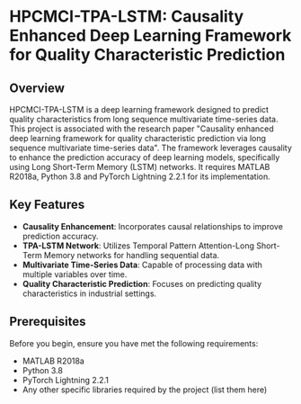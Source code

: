 # HPCMCI-TPA-LSTM: Causality Enhanced Deep Learning Framework for Quality Characteristic Prediction

## Overview

HPCMCI-TPA-LSTM is a deep learning framework designed to predict quality characteristics from long sequence multivariate time-series data. This project is associated with the research paper "Causality enhanced deep learning framework for quality characteristic prediction via long sequence multivariate time-series data". The framework leverages causality to enhance the prediction accuracy of deep learning models, specifically using Long Short-Term Memory (LSTM) networks. It requires MATLAB R2018a, Python 3.8 and PyTorch Lightning 2.2.1 for its implementation.

## Key Features

- **Causality Enhancement**: Incorporates causal relationships to improve prediction accuracy.
- **TPA-LSTM Network**: Utilizes Temporal Pattern Attention-Long Short-Term Memory networks for handling sequential data.
- **Multivariate Time-Series Data**: Capable of processing data with multiple variables over time.
- **Quality Characteristic Prediction**: Focuses on predicting quality characteristics in industrial settings.

## Prerequisites

Before you begin, ensure you have met the following requirements:
- MATLAB R2018a
- Python 3.8
- PyTorch Lightning 2.2.1
- Any other specific libraries required by the project (list them here)
